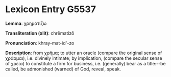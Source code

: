# Lexicon Entry G5537

**Lemma**: χρηματίζω

**Transliteration (xlit)**: chrēmatízō

**Pronunciation**: khray-mat-id'-zo

**Description**:
from χρῆμα; to utter an oracle (compare the original sense of χράομαι), i.e. divinely intimate; by implication, (compare the secular sense of χρεία) to constitute a firm for business, i.e. (generally) bear as a title:--be called, be admonished (warned) of God, reveal, speak.
